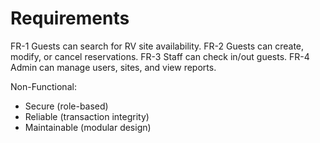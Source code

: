 # Requirements
FR-1 Guests can search for RV site availability.
FR-2 Guests can create, modify, or cancel reservations.
FR-3 Staff can check in/out guests.
FR-4 Admin can manage users, sites, and view reports.

Non-Functional:
- Secure (role-based)
- Reliable (transaction integrity)
- Maintainable (modular design)
